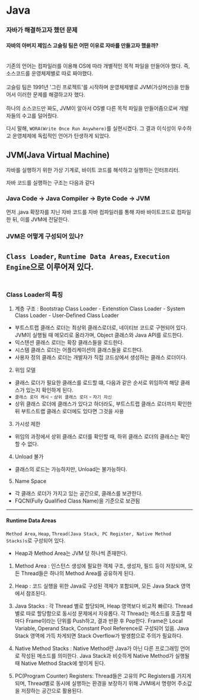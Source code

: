 # Java
### 자바가 해결하고자 했던 문제
#### 자바의 아버지 제임스 고슬링 팀은 어떤 이유로 자바를 만들고자 했을까?
<br>
기존의 언어는 컴파일러를 이용해 OS에 따라 개별적인 목적 파일을 만들어야 했다. 즉, 소스코드를 운영체제별로 따로 짜야했다.
<br><br>
고슬링 팀은 1991년 '그린 프로젝트'를 시작하며 운영체제별로 JVM(가상머신)을 만들어서 이러한 문제를 해결하고자 했다.
<br><br>
하나의 소스코드만 짜도, JVM이 알아서 OS별 다른 목적 파일을 만들어줌으로써 개발자들의 수고를 덜어줬다.
<br>

다시 말해, `WORA(Write Once Run Anywhere)`를 실현시켰다.
그 결과 이식성이 우수하고 운영체제에 독립적인 언어가 탄생하게 되었다. 

## JVM(Java Virtual Machine)
자바를 실행하기 위한 가상 기계로, 바이트 코드를 해석하고 실행하는 인터프리터.

자바 코드를 실행하는 구조는 다음과 같다
### Java Code -> Java Compiler -> Byte Code -> JVM 
먼저 .java 확장자를 지닌 자바 코드를 자바 컴파일러를 통해
자바 바이트코드로 컴파일한 뒤, 이를 JVM에 전달한다. 

### JVM은 어떻게 구성되어 있나?
`Class Loader`, `Runtime Data Areas`, `Execution Engine`으로 이루어져 있다.
<br><br>
---
### Class Loader의 특징
1. 계층 구조 : Bootstrap Class Loader - Extenstion Class Loader - System Class Loader - User-Defined Class Loader
- 부트스트랩 클래스 로더는 최상위 클래스로더로, 네이티브 코드로 구현되어 있다. JVM이 실행될 때 메모리로 올라가며, Object 클래스와 Java API를 로드한다.
- 익스텐션 클래스 로더는 확장 클래스들을 로드한다.
- 시스템 클래스 로더는 어플리케이션의 클래스들을 로드한다.
- 사용자 정의 클래스 로더는 개발자가 직접 코드상에서 생성하는 클래스 로더이다.
 

2. 위임 모델
- 클래스 로더가 필요한 클래스를 로드할 떄, 다음과 같은 순서로 위임하여 해당 클래스가 있는지 확인하게 된다.
- `클래스 로더 캐시` - `상위 클래스 로더` - `자기 자신` 
- 상위 클래스 로더에 클래스가 있다고 하더라도, 부트스트랩 클래스 로더까지 확인한 뒤 부트스트랩 클래스 로더에도 있다면 그것을 사용


3. 가시성 제한
- 위임의 과정에서 상위 클래스 로더를 확인할 때, 하위 클래스 로더의 클래스는 확인할 수 없다.


4. Unload 불가
- 클래스의 로드는 가능하지만, Unload는 불가능하다.


5. Name Space
- 각 클래스 로더가 가지고 있는 공간으로, 클래스를 보관한다. 
- FQCN(Fully Qualified Class Name)을 기준으로 보관됨 

---
#### Runtime Data Areas
`Method Area`, `Heap`, `Thread(Java Stack, PC Register, Native Method Stacks)s`로 구성되어 있다.
- Heap과 Method Area는 JVM 당 하나씩 존재한다. 

1. Method Area : 인스턴스 생성에 필요한 객체 구조, 생성자, 필드 등이 저장되며, 모든 Thread들은 하나의 Method Area를 공유하게 된다.

2. Heap : 코드 실행을 위한 Java로 구성된 객체가 포함되며, 모든 Java Stack 영역에서 참조된다.

3. Java Stacks : 각 Thread 별로 할당되며, Heap 영역보다 비교적 빠르다. Thread별로 따로 할당함으로 동시성 문제에서 자유롭다.
각 Thread는 메소드를 호출할 때마다 Frame이라는 단위를 Push하고, 결과 반환 후 Pop한다. Frame은 Local Variable, Operand Stack, Constant Pool Reference로 구성되어 있음.
Java Stack 영역에 가득 차게되면 Stack Overflow가 발생함으로 주의가 필요하다.

4. Native Method Stacks : Native Method란 Java가 아닌 다른 프로그래밍 언어로 작성된 메소드를 의미한다. 
Java Stack과 비슷하게 Native Method가 실행될 때 Native Method Stack에 쌓이게 된다.

5. PC(Program Counter) Registers: Thread들은 고유의 PC Registers를 가지게 되며, Thread별로 동시에 실행하는
환경을 보장하기 위해 JVM에서 명령어 주소값을 저장하는 공간으로 활용된다.